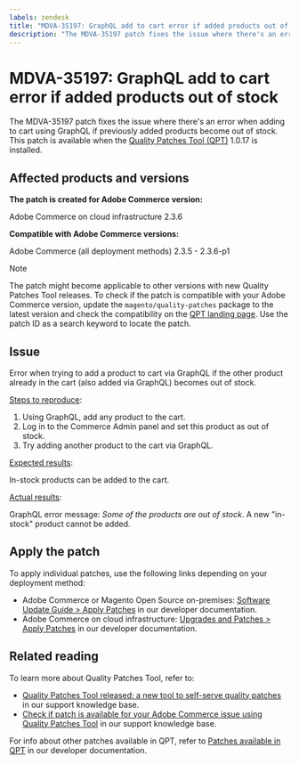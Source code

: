```yaml
---
labels: zendesk
title: "MDVA-35197: GraphQL add to cart error if added products out of stock"
description: "The MDVA-35197 patch fixes the issue where there's an error when adding to cart using GraphQL if previously added products become out of stock. This patch is available when the [Quality Patches Tool (QPT)](https://support.magento.com/hc/en-us/articles/360047139492) 1.0.17 is installed."
---
```


# MDVA-35197: GraphQL add to cart error if added products out of stock

The MDVA-35197 patch fixes the issue where there's an error when adding to cart using GraphQL if previously added products become out of stock. This patch is available when the [Quality Patches Tool (QPT)](https://support.magento.com/hc/en-us/articles/360047139492) 1.0.17 is installed.

## Affected products and versions

**The patch is created for Adobe Commerce version:**

Adobe Commerce on cloud infrastructure 2.3.6

**Compatible with Adobe Commerce versions:**

Adobe Commerce (all deployment methods) 2.3.5 - 2.3.6-p1

>[!NOTE]
>
>The patch might become applicable to other versions with new Quality Patches Tool releases. To check if the patch is compatible with your Adobe Commerce version, update the `magento/quality-patches` package to the latest version and check the compatibility on the [QPT landing page](https://devdocs.magento.com/quality-patches/tool.html#patch-grid). Use the patch ID as a search keyword to locate the patch.

## Issue

Error when trying to add a product to cart via GraphQL if the other product already in the cart (also added via GraphQL) becomes out of stock.

<u>Steps to reproduce</u>:

1. Using GraphQL, add any product to the cart.
1. Log in to the Commerce Admin panel and set this product as out of stock.
1. Try adding another product to the cart via GraphQL.

<u>Expected results</u>:

In-stock products can be added to the cart.

<u>Actual results</u>:

GraphQL error message: *Some of the products are out of stock*. A new "in-stock" product cannot be added.

## Apply the patch

To apply individual patches, use the following links depending on your deployment method:

* Adobe Commerce or Magento Open Source on-premises: [Software Update Guide > Apply Patches](https://devdocs.magento.com/guides/v2.4/comp-mgr/patching/mqp.html) in our developer documentation.
* Adobe Commerce on cloud infrastructure: [Upgrades and Patches > Apply Patches](https://devdocs.magento.com/cloud/project/project-patch.html) in our developer documentation.

## Related reading

To learn more about Quality Patches Tool, refer to:

* [Quality Patches Tool released: a new tool to self-serve quality patches](https://support.magento.com/hc/en-us/articles/360047139492) in our support knowledge base.
* [Check if patch is available for your Adobe Commerce issue using Quality Patches Tool](https://support.magento.com/hc/en-us/articles/360047125252) in our support knowledge base.

For info about other patches available in QPT, refer to [Patches available in QPT](https://devdocs.magento.com/quality-patches/tool.html#patch-grid) in our developer documentation.